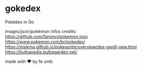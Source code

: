# gokedex
Pokédex in Go

images/json/pokémon infos credits:  
https://github.com/fanzeyi/pokemon.json  
https://www.pokemon.com/br/pokedex/  
https://msikma.github.io/pokesprite/overview/dex-gen8-new.html  
https://bulbapedia.bulbagarden.net/

made with ♥ by fe umb
